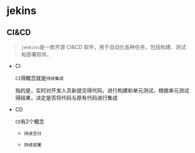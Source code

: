 # jekins
## CI&CD

> `jenkins`是一款开源 CI&CD 软件，用于自动化各种任务，包括构建、测试和部署软件。

+ CI

  `CI`得概念就是`持续集成`

  指的是，实时对开发人员新提交得代码，进行构建和单元测试，根据单元测试得结果，决定是否将代码与原有代码进行集成

+ CD

  `CD`有2个概念

  + `持续交付`

    

  + `持续部署`